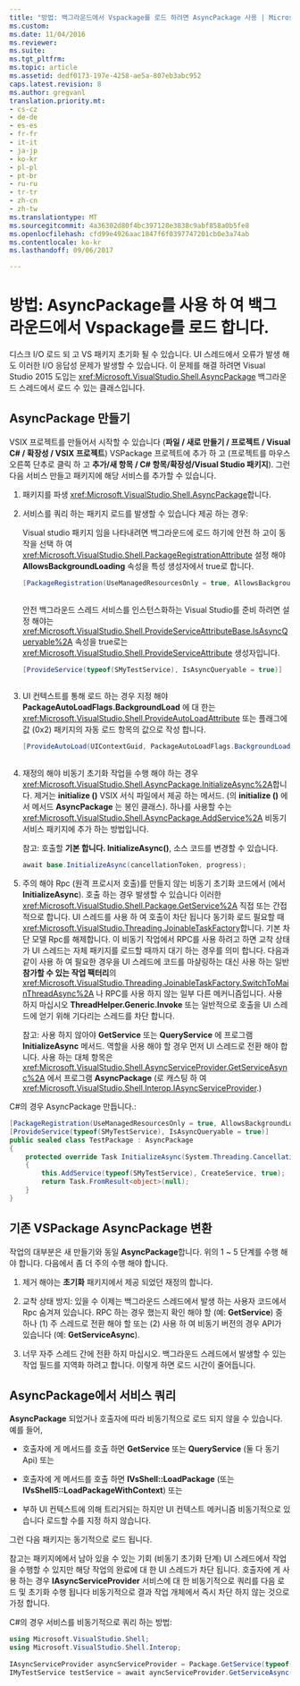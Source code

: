 ```yaml
---
title: "방법: 백그라운드에서 Vspackage를 로드 하려면 AsyncPackage 사용 | Microsoft Docs"
ms.custom: 
ms.date: 11/04/2016
ms.reviewer: 
ms.suite: 
ms.tgt_pltfrm: 
ms.topic: article
ms.assetid: dedf0173-197e-4258-ae5a-807eb3abc952
caps.latest.revision: 8
ms.author: gregvanl
translation.priority.mt:
- cs-cz
- de-de
- es-es
- fr-fr
- it-it
- ja-jp
- ko-kr
- pl-pl
- pt-br
- ru-ru
- tr-tr
- zh-cn
- zh-tw
ms.translationtype: MT
ms.sourcegitcommit: 4a36302d80f4bc397128e3838c9abf858a0b5fe8
ms.openlocfilehash: cfd99e4926aac1847f6f0397747201cb0e3a74ab
ms.contentlocale: ko-kr
ms.lasthandoff: 09/06/2017

---
```

# <a name="how-to-use-asyncpackage-to-load-vspackages-in-the-background"></a>방법: AsyncPackage를 사용 하 여 백그라운드에서 Vspackage를 로드 합니다.
디스크 I/O 로드 되 고 VS 패키지 초기화 될 수 있습니다. UI 스레드에서 오류가 발생 해도 이러한 I/O 응답성 문제가 발생할 수 있습니다. 이 문제를 해결 하려면 Visual Studio 2015 도입는 <xref:Microsoft.VisualStudio.Shell.AsyncPackage> 백그라운드 스레드에서 로드 수 있는 클래스입니다.  
  
## <a name="creating-an-asyncpackage"></a>AsyncPackage 만들기  
 VSIX 프로젝트를 만들어서 시작할 수 있습니다 (**파일 / 새로 만들기 / 프로젝트 / Visual C# / 확장성 / VSIX 프로젝트**) VSPackage 프로젝트에 추가 하 고 (프로젝트를 마우스 오른쪽 단추로 클릭 하 고 **추가/새 항목 / C# 항목/확장성/Visual Studio 패키지**). 그런 다음 서비스 만들고 패키지에 해당 서비스를 추가할 수 있습니다.  
  
1.  패키지를 파생 <xref:Microsoft.VisualStudio.Shell.AsyncPackage>합니다.  
  
2.  서비스를 쿼리 하는 패키지 로드를 발생할 수 있습니다 제공 하는 경우:  
  
     Visual studio 패키지 임을 나타내려면 백그라운드에 로드 하기에 안전 하 고이 동작을 선택 하 여 <xref:Microsoft.VisualStudio.Shell.PackageRegistrationAttribute> 설정 해야 **AllowsBackgroundLoading** 속성을 특성 생성자에서 true로 합니다.  
  
    ```csharp  
    [PackageRegistration(UseManagedResourcesOnly = true, AllowsBackgroundLoading = true)]  
  
    ```  
  
     안전 백그라운드 스레드 서비스를 인스턴스화하는 Visual Studio를 준비 하려면 설정 해야는 <xref:Microsoft.VisualStudio.Shell.ProvideServiceAttributeBase.IsAsyncQueryable%2A> 속성을 true로는 <xref:Microsoft.VisualStudio.Shell.ProvideServiceAttribute> 생성자입니다.  
  
    ```csharp  
    [ProvideService(typeof(SMyTestService), IsAsyncQueryable = true)]  
  
    ```  
  
3.  UI 컨텍스트를 통해 로드 하는 경우 지정 해야 **PackageAutoLoadFlags.BackgroundLoad** 에 대 한는 <xref:Microsoft.VisualStudio.Shell.ProvideAutoLoadAttribute> 또는 플래그에 값 (0x2) 패키지의 자동 로드 항목의 값으로 작성 합니다.  
  
    ```csharp  
    [ProvideAutoLoad(UIContextGuid, PackageAutoLoadFlags.BackgroundLoad)]  
  
    ```  
  
4.  재정의 해야 비동기 초기화 작업을 수행 해야 하는 경우 <xref:Microsoft.VisualStudio.Shell.AsyncPackage.InitializeAsync%2A>합니다. 제거는 **initialize ()** VSIX 서식 파일에서 제공 하는 메서드. (의 **initialize ()** 에서 메서드 **AsyncPackage** 는 봉인 클래스). 하나를 사용할 수는 <xref:Microsoft.VisualStudio.Shell.AsyncPackage.AddService%2A> 비동기 서비스 패키지에 추가 하는 방법입니다.  
  
     참고: 호출할 **기본 합니다. InitializeAsync()**, 소스 코드를 변경할 수 있습니다.  
  
    ```csharp  
    await base.InitializeAsync(cancellationToken, progress);  
    ```  
  
5.  주의 해야 Rpc (원격 프로시저 호출)를 만들지 않는 비동기 초기화 코드에서 (에서 **InitializeAsync**). 호출 하는 경우 발생할 수 있습니다 이러한 <xref:Microsoft.VisualStudio.Shell.Package.GetService%2A> 직접 또는 간접적으로 합니다.  UI 스레드를 사용 하 여 호출이 차단 됩니다 동기화 로드 필요할 때 <xref:Microsoft.VisualStudio.Threading.JoinableTaskFactory>합니다. 기본 차단 모델 Rpc를 해제합니다. 이 비동기 작업에서 RPC를 사용 하려고 하면 교착 상태가 UI 스레드는 자체 패키지를 로드할 때까지 대기 하는 경우를 의미 합니다. 다음과 같이 사용 하 여 필요한 경우을 UI 스레드에 코드를 마샬링하는 대신 사용 하는 일반 **참가할 수 있는 작업 팩터리**의 <xref:Microsoft.VisualStudio.Threading.JoinableTaskFactory.SwitchToMainThreadAsync%2A> 나 RPC를 사용 하지 않는 일부 다른 메커니즘입니다.  사용 하지 마십시오 **ThreadHelper.Generic.Invoke** 또는 일반적으로 호출을 UI 스레드에 얻기 위해 기다리는 스레드를 차단 합니다.  
  
     참고: 사용 하지 않아야 **GetService** 또는 **QueryService** 에 프로그램 **InitializeAsync** 메서드. 역할을 사용 해야 할 경우 먼저 UI 스레드로 전환 해야 합니다. 사용 하는 대체 항목은 <xref:Microsoft.VisualStudio.Shell.AsyncServiceProvider.GetServiceAsync%2A> 에서 프로그램 **AsyncPackage** (로 캐스팅 하 여 <xref:Microsoft.VisualStudio.Shell.Interop.IAsyncServiceProvider>.)  
  
 C#의 경우 AsyncPackage 만듭니다.:  
  
```csharp  
[PackageRegistration(UseManagedResourcesOnly = true, AllowsBackgroundLoading = true)]       
[ProvideService(typeof(SMyTestService), IsAsyncQueryable = true)]   
public sealed class TestPackage : AsyncPackage   
{   
    protected override Task InitializeAsync(System.Threading.CancellationToken cancellationToken, IProgress<ServiceProgressData> progress)   
    {               
        this.AddService(typeof(SMyTestService), CreateService, true);   
        return Task.FromResult<object>(null);   
    }   
}  
```  
  
## <a name="convert-an-existing-vspackage-to-asyncpackage"></a>기존 VSPackage AsyncPackage 변환  
 작업의 대부분은 새 만들기와 동일 **AsyncPackage**합니다. 위의 1 ~ 5 단계를 수행 해야 합니다. 다음에서 좀 더 주의 수행 해야 합니다.  
  
1.  제거 해야는 **초기화** 패키지에서 제공 되었던 재정의 합니다.  
  
2.  교착 상태 방지: 있을 수 이제는 백그라운드 스레드에서 발생 하는 사용자 코드에서 Rpc 숨겨져 있습니다. RPC 하는 경우 했는지 확인 해야 할 (예: **GetService**) 중 하나 (1) 주 스레드로 전환 해야 할 또는 (2) 사용 하 여 비동기 버전의 경우 API가 있습니다 (예: **GetServiceAsync**).  
  
3.  너무 자주 스레드 간에 전환 하지 마십시오. 백그라운드 스레드에서 발생할 수 있는 작업 필드를 지역화 하려고 합니다. 이렇게 하면 로드 시간이 줄어듭니다.  
  
## <a name="querying-services-from-asyncpackage"></a>AsyncPackage에서 서비스 쿼리  
 **AsyncPackage** 되었거나 호출자에 따라 비동기적으로 로드 되지 않을 수 있습니다. 예를 들어,  
  
-   호출자에 게 메서드를 호출 하면 **GetService** 또는 **QueryService** (둘 다 동기 Api) 또는  
  
-   호출자에 게 메서드를 호출 하면 **IVsShell::LoadPackage** (또는 **IVsShell5::LoadPackageWithContext**) 또는  
  
-   부하 UI 컨텍스트에 의해 트리거되는 하지만 UI 컨텍스트 메커니즘 비동기적으로 있습니다 로드할 수를 지정 하지 않습니다.  
  
 그런 다음 패키지는 동기적으로 로드 됩니다.  
  
 참고는 패키지에에서 남아 있을 수 있는 기회 (비동기 초기화 단계) UI 스레드에서 작업을 수행할 수 있지만 해당 작업의 완료에 대 한 UI 스레드가 차단 됩니다. 호출자에 게 사용 하는 경우 **IAsyncServiceProvider** 서비스에 대 한 비동기적으로 쿼리를 다음 로드 및 초기화 수행 됩니다 비동기적으로 결과 작업 개체에서 즉시 차단 하지 않는 것으로 가정 합니다.  
  
 C#의 경우 서비스를 비동기적으로 쿼리 하는 방법:  
  
```csharp  
using Microsoft.VisualStudio.Shell;   
using Microsoft.VisualStudio.Shell.Interop;   
  
IAsyncServiceProvider asyncServiceProvider = Package.GetService(typeof(SAsyncServiceProvider)) as IAsyncServiceProvider;   
IMyTestService testService = await ayncServiceProvider.GetServiceAsync(typeof(SMyTestService)) as IMyTestService;  
```
  

